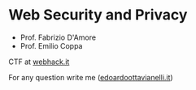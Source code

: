 # Web Security and Privacy

- Prof. Fabrizio D'Amore
- Prof. Emilio Coppa

CTF at [webhack.it](https://webhack.it/)


For any question write me ([edoardoottavianelli.it](https://www.edoardoottavianelli.it/))
